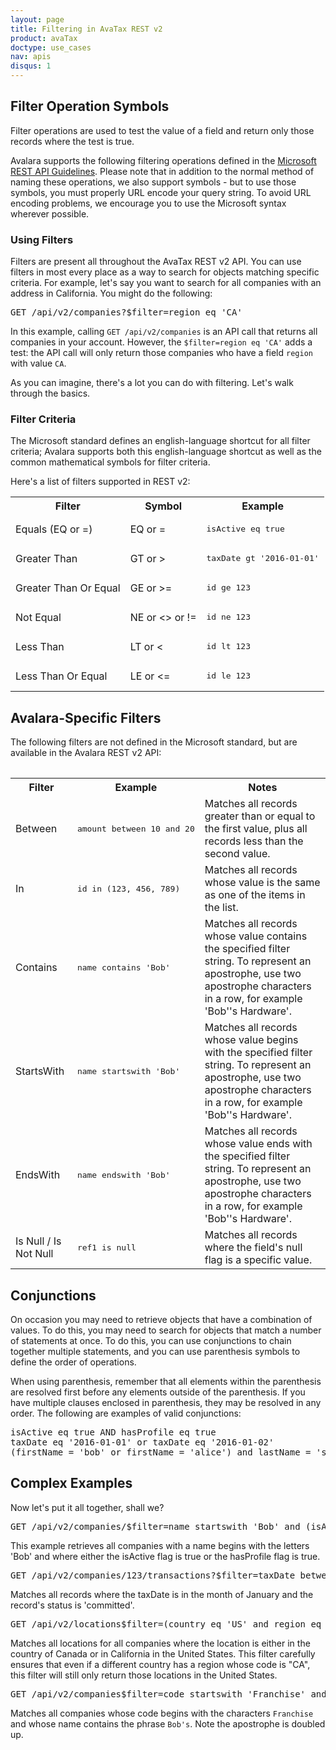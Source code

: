 ```yaml
---
layout: page
title: Filtering in AvaTax REST v2
product: avaTax
doctype: use_cases
nav: apis
disqus: 1
---
```


<h2>Filter Operation Symbols</h2>

Filter operations are used to test the value of a field and return only those records where the test is true.

Avalara supports the following filtering operations defined in the <a href="https://github.com/Microsoft/api-guidelines/blob/master/Guidelines.md#97-filtering">Microsoft REST API Guidelines</a>.  Please note that in addition to the normal method of naming these operations, we also support symbols - but to use those symbols, you must properly URL encode your query string.  To avoid URL encoding problems, we encourage you to use the Microsoft syntax wherever possible.

<h3>Using Filters</h3>

Filters are present all throughout the AvaTax REST v2 API.  You can use filters in most every place as a way to search for objects matching specific criteria.  For example, let's say you want to search for all companies with an address in California.  You might do the following:

<pre>GET /api/v2/companies?$filter=region eq 'CA'</pre>

In this example, calling `GET /api/v2/companies` is an API call that returns all companies in your account.  However, the `$filter=region eq 'CA'` adds a test: the API call will only return those companies who have a field `region` with value `CA`.

As you can imagine, there's a lot you can do with filtering.  Let's walk through the basics.

<h3>Filter Criteria</h3>

The Microsoft standard defines an english-language shortcut for all filter criteria; Avalara supports both this english-language shortcut as well as the common mathematical symbols for filter criteria. 

Here's a list of filters supported in REST v2:

<div class="mobile-table">
    <table class="styled-table">
        <tr>
            <th>Filter</th>
            <th>Symbol</th>
            <th>Example</th>
        </tr>
        <tr>
            <td>Equals (EQ or =)</td>
            <td>EQ or =</td>
            <td><pre>isActive eq true</pre></td>
        </tr>
        <tr>
            <td>Greater Than</td>
            <td>GT or &gt;</td>
            <td><pre>taxDate gt '2016-01-01'</pre></td>
        </tr>
        <tr>
            <td>Greater Than Or Equal</td>
            <td>GE or &gt;=</td>
            <td><pre>id ge 123</pre></td>
        </tr>
        <tr>
            <td>Not Equal</td>
            <td>NE or &lt;&gt; or !=</td>
            <td><pre>id ne 123</pre></td>
        </tr>
        <tr>
            <td>Less Than</td>
            <td>LT or &lt;</td>
            <td><pre>id lt 123</pre></td>
        </tr>
        <tr>
            <td>Less Than Or Equal</td>
            <td>LE or &lt;=</td>
            <td><pre>id le 123</pre></td>
        </tr>
    <table>
</div>

<h2>Avalara-Specific Filters</h2>

The following filters are not defined in the Microsoft standard, but are available in the Avalara REST v2 API:
<div class="mobile-table">
    <table class="styled-table">
        <tr>
            <th>Filter</th>
            <th>Example</th>
            <th>Notes</th>
        </tr>
        <tr>
            <td>Between</td>
            <td><pre>amount between 10 and 20</pre></td>
            <td>Matches all records greater than or equal to the first value, plus all records less than the second value.</td>
        </tr>
        <tr>
            <td>In</td>
            <td><pre>id in (123, 456, 789)</pre></td>
            <td>Matches all records whose value is the same as one of the items in the list.</td>
        </tr>
        <tr>
            <td>Contains</td>
            <td><pre>name contains 'Bob'</pre></td>
            <td>Matches all records whose value contains the specified filter string.  To represent an apostrophe, use two apostrophe characters in a row, for example <span class="highlight-rouge">'Bob''s Hardware'</span>.</td>
        </tr>
        <tr>
            <td>StartsWith</td>
            <td><pre>name startswith 'Bob'</pre></td>
            <td>Matches all records whose value begins with the specified filter string.  To represent an apostrophe, use two apostrophe characters in a row, for example <span class="highlight-rouge">'Bob''s Hardware'</span>.</td>
        </tr>
        <tr>
            <td>EndsWith</td>
            <td><pre>name endswith 'Bob'</pre></td>
            <td>Matches all records whose value ends with the specified filter string.  To represent an apostrophe, use two apostrophe characters in a row, for example <span class="highlight-rouge">'Bob''s Hardware'</span>.</td>
        </tr>
        <tr>
            <td>Is Null / Is Not Null</td>
            <td><pre>ref1 is null</pre></td>
            <td>Matches all records where the field's null flag is a specific value.</td>
        </tr>
    <table>
</div>

<h2>Conjunctions</h2>

On occasion you may need to retrieve objects that have a combination of values.  To do this, you may need to search for objects that match a number of statements at once.  To do this, you can use conjunctions to chain together multiple statements, and you can use parenthesis symbols to define the order of operations.

When using parenthesis, remember that all elements within the parenthesis are resolved first before any elements outside of the parenthesis.  If you have multiple clauses enclosed in parenthesis, they may be resolved in any order.  The following are examples of valid conjunctions:

<pre>
isActive eq true AND hasProfile eq true
taxDate eq '2016-01-01' or taxDate eq '2016-01-02'
(firstName = 'bob' or firstName = 'alice') and lastName = 'smith'
</pre>

<h2>Complex Examples</h2>

Now let's put it all together, shall we?

<pre>GET /api/v2/companies/$filter=name startswith 'Bob' and (isActive eq true or hasProfile eq true)</pre>

This example retrieves all companies with a name begins with the letters 'Bob' and where either the isActive flag is true or the hasProfile flag is true.

<pre>GET /api/v2/companies/123/transactions?$filter=taxDate between '2016-01-01' and '2016-02-01' and status eq committed</pre>

Matches all records where the taxDate is in the month of January and the record's status is 'committed'.</td>

<pre>GET /api/v2/locations$filter=(country eq 'US' and region eq 'CA') or (country eq 'CA')</pre>

Matches all locations for all companies where the location is either in the country of Canada or in California in the United States.  This filter carefully ensures that even if a different country has a region whose code is "CA", this filter will still only return those locations in the United States.

<pre>GET /api/v2/companies$filter=code startswith 'Franchise' and name contains 'Bob''s'</pre>

Matches all companies whose code begins with the characters `Franchise` and whose name contains the phrase `Bob's`.  Note the apostrophe is doubled up.


